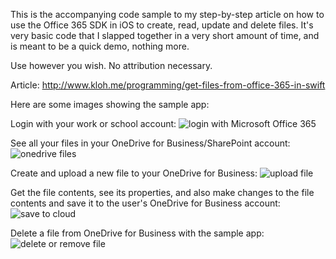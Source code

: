This is the accompanying code sample to my step-by-step article on how to use the Office 365 SDK in iOS to create, read, update and delete files. It's very basic code that I slapped together in a very short amount of time, and is meant to be a quick demo, nothing more.

Use however you wish. No attribution necessary.

Article: http://www.kloh.me/programming/get-files-from-office-365-in-swift

Here are some images showing the sample app:

Login with your work or school account:
![login with Microsoft Office 365](http://static1.squarespace.com/static/54a82a8ee4b0d6033e481253/t/54b8bf02e4b0fee4b01d9986/1421393668035/?format=1500w)

See all your files in your OneDrive for Business/SharePoint account:
![onedrive files](http://static1.squarespace.com/static/54a82a8ee4b0d6033e481253/t/54b8bf36e4b0ad6fb5dfa9c5/1421393719588/?format=1500w)

Create and upload a new file to your OneDrive for Business:
![upload file](http://static1.squarespace.com/static/54a82a8ee4b0d6033e481253/t/54b8bf4fe4b0ad6fb5dfa9fe/1421393745422/?format=1500w)

Get the file contents, see its properties, and also make changes to the file contents and save it to the user's OneDrive for Business account:
![save to cloud](http://static1.squarespace.com/static/54a82a8ee4b0d6033e481253/t/54b8bf6be4b068568714428a/1421393775252/?format=)

Delete a file from OneDrive for Business with the sample app:
![delete or remove file](http://static1.squarespace.com/static/54a82a8ee4b0d6033e481253/t/54b8bf8ee4b096702d39e6ec/1421393809468/?format=1500w)

